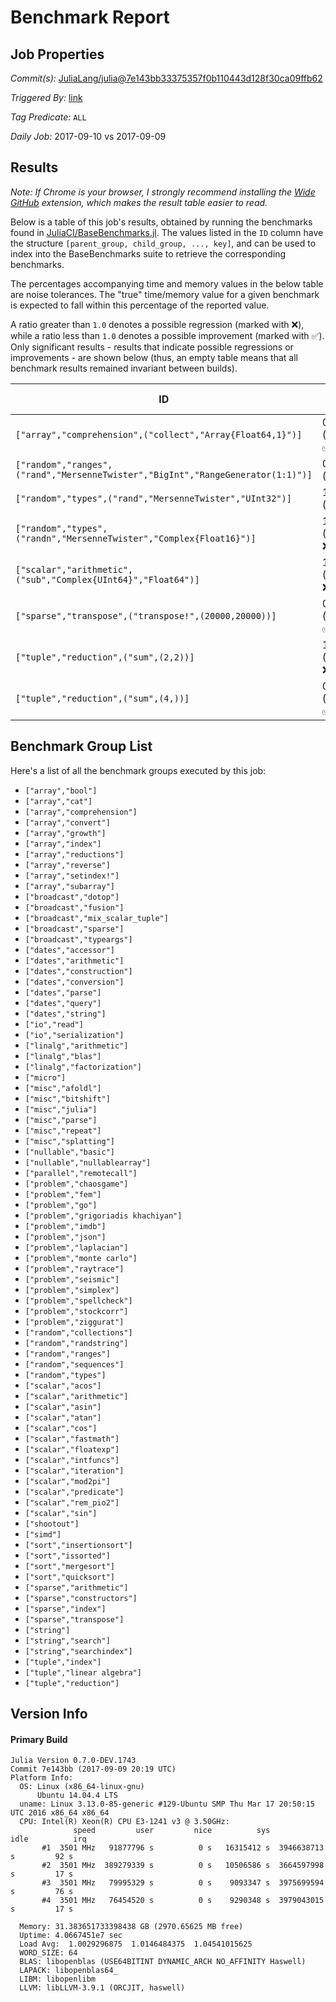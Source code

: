 # Benchmark Report

## Job Properties

*Commit(s):* [JuliaLang/julia@7e143bb33375357f0b110443d128f30ca09ffb62](https://github.com/JuliaLang/julia/commit/7e143bb33375357f0b110443d128f30ca09ffb62)

*Triggered By:* [link](https://github.com/JuliaLang/julia/commit/7e143bb33375357f0b110443d128f30ca09ffb62#commitcomment-24197938)

*Tag Predicate:* `ALL`

*Daily Job:* 2017-09-10 vs 2017-09-09

## Results

*Note: If Chrome is your browser, I strongly recommend installing the [Wide GitHub](https://chrome.google.com/webstore/detail/wide-github/kaalofacklcidaampbokdplbklpeldpj?hl=en)
extension, which makes the result table easier to read.*

Below is a table of this job's results, obtained by running the benchmarks found in
[JuliaCI/BaseBenchmarks.jl](https://github.com/JuliaCI/BaseBenchmarks.jl). The values
listed in the `ID` column have the structure `[parent_group, child_group, ..., key]`,
and can be used to index into the BaseBenchmarks suite to retrieve the corresponding
benchmarks.

The percentages accompanying time and memory values in the below table are noise tolerances. The "true"
time/memory value for a given benchmark is expected to fall within this percentage of the reported value.

A ratio greater than `1.0` denotes a possible regression (marked with :x:), while a ratio less
than `1.0` denotes a possible improvement (marked with :white_check_mark:). Only significant results - results
that indicate possible regressions or improvements - are shown below (thus, an empty table means that all
benchmark results remained invariant between builds).

| ID | time ratio | memory ratio |
|----|------------|--------------|
| `["array","comprehension",("collect","Array{Float64,1}")]` | 0.85 (15%) :white_check_mark: | 1.00 (1%)  |
| `["random","ranges",("rand","MersenneTwister","BigInt","RangeGenerator(1:1)")]` | 0.96 (25%)  | 1.01 (1%) :x: |
| `["random","types",("rand","MersenneTwister","UInt32")]` | 1.02 (25%)  | 0.94 (1%) :white_check_mark: |
| `["random","types",("randn","MersenneTwister","Complex{Float16}")]` | 1.77 (25%) :x: | 1.00 (1%)  |
| `["scalar","arithmetic",("sub","Complex{UInt64}","Float64")]` | 1.53 (50%) :x: | 1.00 (1%)  |
| `["sparse","transpose",("transpose!",(20000,20000))]` | 0.68 (30%) :white_check_mark: | 1.00 (1%)  |
| `["tuple","reduction",("sum",(2,2))]` | 1.19 (15%) :x: | 1.00 (1%)  |
| `["tuple","reduction",("sum",(4,))]` | 0.84 (15%) :white_check_mark: | 1.00 (1%)  |

## Benchmark Group List

Here's a list of all the benchmark groups executed by this job:

- `["array","bool"]`
- `["array","cat"]`
- `["array","comprehension"]`
- `["array","convert"]`
- `["array","growth"]`
- `["array","index"]`
- `["array","reductions"]`
- `["array","reverse"]`
- `["array","setindex!"]`
- `["array","subarray"]`
- `["broadcast","dotop"]`
- `["broadcast","fusion"]`
- `["broadcast","mix_scalar_tuple"]`
- `["broadcast","sparse"]`
- `["broadcast","typeargs"]`
- `["dates","accessor"]`
- `["dates","arithmetic"]`
- `["dates","construction"]`
- `["dates","conversion"]`
- `["dates","parse"]`
- `["dates","query"]`
- `["dates","string"]`
- `["io","read"]`
- `["io","serialization"]`
- `["linalg","arithmetic"]`
- `["linalg","blas"]`
- `["linalg","factorization"]`
- `["micro"]`
- `["misc","afoldl"]`
- `["misc","bitshift"]`
- `["misc","julia"]`
- `["misc","parse"]`
- `["misc","repeat"]`
- `["misc","splatting"]`
- `["nullable","basic"]`
- `["nullable","nullablearray"]`
- `["parallel","remotecall"]`
- `["problem","chaosgame"]`
- `["problem","fem"]`
- `["problem","go"]`
- `["problem","grigoriadis khachiyan"]`
- `["problem","imdb"]`
- `["problem","json"]`
- `["problem","laplacian"]`
- `["problem","monte carlo"]`
- `["problem","raytrace"]`
- `["problem","seismic"]`
- `["problem","simplex"]`
- `["problem","spellcheck"]`
- `["problem","stockcorr"]`
- `["problem","ziggurat"]`
- `["random","collections"]`
- `["random","randstring"]`
- `["random","ranges"]`
- `["random","sequences"]`
- `["random","types"]`
- `["scalar","acos"]`
- `["scalar","arithmetic"]`
- `["scalar","asin"]`
- `["scalar","atan"]`
- `["scalar","cos"]`
- `["scalar","fastmath"]`
- `["scalar","floatexp"]`
- `["scalar","intfuncs"]`
- `["scalar","iteration"]`
- `["scalar","mod2pi"]`
- `["scalar","predicate"]`
- `["scalar","rem_pio2"]`
- `["scalar","sin"]`
- `["shootout"]`
- `["simd"]`
- `["sort","insertionsort"]`
- `["sort","issorted"]`
- `["sort","mergesort"]`
- `["sort","quicksort"]`
- `["sparse","arithmetic"]`
- `["sparse","constructors"]`
- `["sparse","index"]`
- `["sparse","transpose"]`
- `["string"]`
- `["string","search"]`
- `["string","searchindex"]`
- `["tuple","index"]`
- `["tuple","linear algebra"]`
- `["tuple","reduction"]`

## Version Info

#### Primary Build

```
Julia Version 0.7.0-DEV.1743
Commit 7e143bb (2017-09-09 20:19 UTC)
Platform Info:
  OS: Linux (x86_64-linux-gnu)
      Ubuntu 14.04.4 LTS
  uname: Linux 3.13.0-85-generic #129-Ubuntu SMP Thu Mar 17 20:50:15 UTC 2016 x86_64 x86_64
  CPU: Intel(R) Xeon(R) CPU E3-1241 v3 @ 3.50GHz: 
              speed         user         nice          sys         idle          irq
       #1  3501 MHz   91877796 s          0 s   16315412 s  3946638713 s         92 s
       #2  3501 MHz  389279339 s          0 s   10506586 s  3664597998 s         17 s
       #3  3501 MHz   79995329 s          0 s    9093347 s  3975699594 s         76 s
       #4  3501 MHz   76454520 s          0 s    9290348 s  3979043015 s         17 s
       
  Memory: 31.383651733398438 GB (2970.65625 MB free)
  Uptime: 4.0667451e7 sec
  Load Avg:  1.0029296875  1.0146484375  1.04541015625
  WORD_SIZE: 64
  BLAS: libopenblas (USE64BITINT DYNAMIC_ARCH NO_AFFINITY Haswell)
  LAPACK: libopenblas64_
  LIBM: libopenlibm
  LLVM: libLLVM-3.9.1 (ORCJIT, haswell)

```
